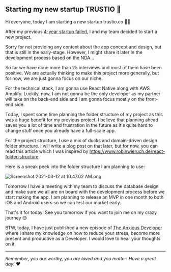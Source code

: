 ## Starting my new startup TRUSTIO 🚀

Hi everyone, today I am starting a new startup trustio.co 🏋️‍♀️

After my previous [4-year startup failed](https://blog.andreizgirvaci.com/4-year-startup-failed-going-freelance), I and my team decided to start a new project.

Sorry for not providing any context about the app concept and design, but that is still in the early-stage. However, I might share it later in the development process based on the NDA...

So far we have done more than 25 interviews and most of them have been positive. We are actually thinking to make this project more generally, but for now, we are just gonna focus on our niche.

For the technical stack, I am gonna use React Native along with AWS Amplify. Luckily, now, I am not gonna be the only developer as my partner will take on the back-end side and I am gonna focus mostly on the front-end side.

Today, I spent some time planning the folder structure of my project as this was a huge benefit for my previous project. I believe that planning ahead saves you a lot of time and frustration in the future as it's quite hard to change stuff once you already have a full-scale app.

For the project structure, I use a mix of ducks and domain-driven design folder structure. I will write a blog post on that later, but for now, you can read this article which I was inspired by https://www.robinwieruch.de/react-folder-structure.

Here is a sneak peek into the folder structure I am planning to use:

![Screenshot 2021-03-12 at 10.47.02 AM.png](https://cdn.hashnode.com/res/hashnode/image/upload/v1615517229993/RJoAGrb_R.png)

Tomorrow I have a meeting with my team to discuss the database design and make sure we all are on board with the development process before we start making the app. I am planning to release an MVP in one month to both iOS and Android users so we can test our market early.

That's it for today! See you tomorrow if you want to join me on my crazy journey 😊

BTW, today, I have just published a new episode of [The Anxious Developer](https://apple.co/39yOnvz) where I share my knowledge on how to reduce your stress, become more present and productive as a Developer. I would love to hear your thoughts on it.

---

*Remember, you are worthy, you are loved and you matter! Have a great day! ❤️*